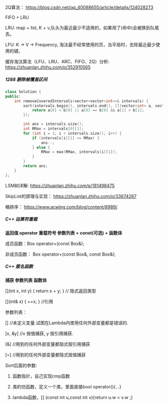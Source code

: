 

2Q算法： https://blog.csdn.net/qq_40088655/article/details/124028273

FIFO + LRU


LRU: map + list, K + v,队头为最近最少不适用的，如果用了(命中)会被换到队尾去。

LFU: K -> V -> Frequency, 淘汰最不经常使用的页，当平局时，去除最近最少使用的键。

缓存淘汰算法（LFU、LRU、ARC、FIFO、2Q）分析: https://zhuanlan.zhihu.com/p/352910565



##### 1288 删除被覆盖区间

```cpp
class Solution {
public:
    int removeCoveredIntervals(vector<vector<int>>& intervals) {
        sort(intervals.begin(), intervals.end(), [](vector<int> a, vector<int> b) {
            return a[0] < b[0] || a[0] == b[0] && a[1] > b[1];
        });

        int ans = intervals.size();
        int RMax = intervals[0][1];
        for (int i = 1; i < intervals.size(); i++) {
            if (intervals[i][1] <= RMax) {
                ans--;
            } else {
                RMax = max(RMax, intervals[i][1]);
            }
        }
        return ans;
    }
};
```

LSM树详解: https://zhuanlan.zhihu.com/p/181498475

SkipList的原理与实现： https://zhuanlan.zhihu.com/p/33674267

桶排序： https://www.acwing.com/blog/content/8989/

##### C++ 运算符重载

**返回值 operator 重载符号  参数列表  + const(可选) + 函数体**

成员函数：Box operator+(const Box&);

非成员函数： Box operator+(const Box&, const Box&);

##### C++ 匿名函数

**捕获 参数列表 函数体**

[](int x, int y) { return x + y; } // 隐式返回类型

[](int& x) { ++x; }   //引用


参数列表：

[]        //未定义变量.试图在Lambda内使用任何外部变量都是错误的.

[x, &y]   //x 按值捕获, y 按引用捕获.

[&]       //用到的任何外部变量都隐式按引用捕获

[=]       //用到的任何外部变量都隐式按值捕获


Sort后面的参数:

1. 函数指针，自己实现cmp函数
 
2. 类的仿函数，定义一个类，里面直接bool operator(){…}

3. lambda函数，[] (const int u,const int v){return u.w < v.w ;}








